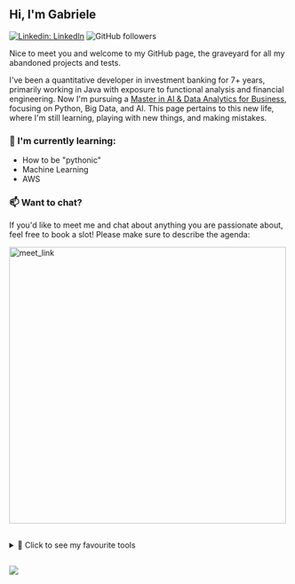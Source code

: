 ## Hi, I'm Gabriele 

[![Linkedin: LinkedIn](https://img.shields.io/badge/-LinkedIn-blue?style=flat-square&logo=Linkedin&logoColor=white&link=https://www.linkedin.com/in/gabriele-di-corato-002bba117/)](https://www.linkedin.com/in/gabriele-di-corato-002bba117/)
![GitHub followers](https://img.shields.io/github/followers/GabrieleDiCorato?label=Follow&style=social)

Nice to meet you and welcome to my GitHub page, the graveyard for all my abandoned projects and tests.

I've been a quantitative developer in investment banking for 7+ years, primarily working in Java with exposure to functional analysis and financial engineering. Now I'm pursuing a [Master in AI & Data Analytics for Business](https://aidamasterbicocca.it/percorso/), focusing on Python, Big Data, and AI. This page pertains to this new life, where I'm still learning, playing with new things, and making mistakes. 


### 🌱 I'm currently learning:

- How to be "pythonic"
- Machine Learning
- AWS 

### 📫 Want to chat?

If you'd like to meet me and chat about anything you are passionate about, feel free to book a slot! Please make sure to describe the agenda:

<a href="https://calendly.com/gabriele-dicorato/15min" target="_blank"><img width="498" alt="meet_link" src="https://user-images.githubusercontent.com/15426564/144297439-f530f383-e73e-41e0-9914-a9b7d3f432e5.png"></a>


##
<details>
<summary>🔧 Click to see my favourite tools</summary>


This is a list of everything I've worked with. 

<p align="center"><small><em>I have forgotten much that I thought I knew, and learned again much that I had forgotten. I can see many things far off, but many things that are close at hand I cannot see.*</em></small></p>

**Languages**

![Python](https://img.shields.io/badge/-Python-black?logo=Python&style=social)&nbsp;&nbsp;
![Java](https://img.shields.io/badge/-Java-black?logo=java&style=social)&nbsp;&nbsp;
![R](https://img.shields.io/badge/-R-black?logo=r&style=social)&nbsp;&nbsp;
![C++](https://img.shields.io/badge/-C++-black?logo=cplusplus&style=social)&nbsp;&nbsp;
![Matlab](https://img.shields.io/badge/-Matlab-black?logo=matlab&style=social)&nbsp;&nbsp;
![Wolfram](https://img.shields.io/badge/-Wolfram-black?logo=wolfram&style=social)&nbsp;&nbsp;

<small>I'm mainly confident in Java and Python, and I'd like to learn Rust and Scala.</small>

**Databases**

![MySQL](https://img.shields.io/badge/-MySQL-black?logo=mysql&style=social)&nbsp;&nbsp;
![PostgreSQL](https://img.shields.io/badge/-PostgreSQL-black?logo=postgresql&style=social)&nbsp;&nbsp;
![MongoDB](https://img.shields.io/badge/-MongoDB-black?logo=mongodb&style=social)&nbsp;&nbsp;
![Redis](https://img.shields.io/badge/-Redis-black?logo=redis&style=social)&nbsp;&nbsp;
![Neo4J](https://img.shields.io/badge/-Neo4j-black?logo=neo4j&style=social)&nbsp;&nbsp;

**Frameworks & Libraries**

![Pandas](https://img.shields.io/badge/-Pandas-black?logo=pandas&style=social)&nbsp;&nbsp;
![Akka](https://img.shields.io/badge/-Akka-black?logo=akka&style=social)&nbsp;&nbsp;
![Spring](https://img.shields.io/badge/-Spring%20Framework-black?logo=spring&style=social)&nbsp;&nbsp;

**Cloud**

![Google](https://img.shields.io/badge/-Google%20Cloud-black?logo=googlecloud&style=social)&nbsp;&nbsp;
![AWS](https://img.shields.io/badge/-AWS-black?logo=googlecloud&style=social)&nbsp;&nbsp;

**Tools**

![Git](https://img.shields.io/badge/-Git-black?logo=git&style=social)&nbsp;&nbsp;
![GitHub](https://img.shields.io/badge/-GitHub-black?logo=github&style=social)&nbsp;&nbsp;
![Maven](https://img.shields.io/badge/-Maven-black?logo=apachemaven&style=social)&nbsp;&nbsp;
![UV](https://img.shields.io/badge/-uv-black?logo=uv&style=social)&nbsp;&nbsp;

![LaTeX](https://img.shields.io/badge/-LaTeX-black?logo=latex&style=social)&nbsp;&nbsp;
![Confluence](https://img.shields.io/badge/-Confluence-black?logo=confluence&style=social)&nbsp;&nbsp;
![Jira](https://img.shields.io/badge/-Jira-black?logo=jira&style=social)&nbsp;&nbsp;
![Power Point](https://img.shields.io/badge/-Power%20Point-black?logo=libreofficeimpress&style=social)&nbsp;&nbsp;
![Excel](https://img.shields.io/badge/-Excel-black?logo=libreofficecalc&style=social)&nbsp;&nbsp;

**IDEs**

![Visual Studio Code](https://img.shields.io/badge/-Visual%20Studio%20Code-black?logo=visualstudio&style=social)&nbsp;&nbsp;
![IntelliJ](https://img.shields.io/badge/-IntelliJ%20IDEA-black?logo=intellijidea&style=social)&nbsp;&nbsp;
![Anaconda](https://img.shields.io/badge/-Anaconda-black?logo=anaconda&style=social)&nbsp;&nbsp;
![RStudio](https://img.shields.io/badge/-RStudio-black?logo=rstudioide&style=social)&nbsp;&nbsp;

</details>

## 
![](https://komarev.com/ghpvc/?username=GabrieleDiCorato&style=flat-square&label=Visits+Since+Nov+2025:)

<!--
**GabrieleDiCorato/GabrieleDiCorato** is a ✨ _special_ ✨ repository because its `README.md` (this file) appears on your GitHub profile.

Here are some ideas to get you started:

- 🔭 I’m currently working on ...
- 🌱 I’m currently learning ...
- 👯 I’m looking to collaborate on ...
- 🤔 I’m looking for help with ...
- 💬 Ask me about ...
- 📫 How to reach me: ...
- 😄 Pronouns: ...
- ⚡ Fun fact: ...
-->
